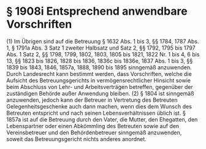 # § 1908i Entsprechend anwendbare Vorschriften
(1) Im Übrigen sind auf die Betreuung § 1632 Abs. 1 bis 3, §§ 1784, 1787 Abs. 1, § 1791a Abs. 3 Satz 1 zweiter Halbsatz und Satz 2, §§ 1792, 1795 bis 1797 Abs. 1 Satz 2, §§ 1798, 1799, 1802, 1803, 1805 bis 1821, 1822 Nr. 1 bis 4, 6 bis 13, §§ 1823 bis 1826, 1828 bis 1836, 1836c bis 1836e, 1837 Abs. 1 bis 3, §§ 1839 bis 1843, 1846, 1857a, 1888, 1890 bis 1895 sinngemäß anzuwenden. Durch Landesrecht kann bestimmt werden, dass Vorschriften, welche die Aufsicht des Betreuungsgerichts in vermögensrechtlicher Hinsicht sowie beim Abschluss von Lehr- und Arbeitsverträgen betreffen, gegenüber der zuständigen Behörde außer Anwendung bleiben.
(2) § 1804 ist sinngemäß anzuwenden, jedoch kann der Betreuer in Vertretung des Betreuten Gelegenheitsgeschenke auch dann machen, wenn dies dem Wunsch des Betreuten entspricht und nach seinen Lebensverhältnissen üblich ist. § 1857a ist auf die Betreuung durch den Vater, die Mutter, den Ehegatten, den Lebenspartner oder einen Abkömmling des Betreuten sowie auf den Vereinsbetreuer und den Behördenbetreuer sinngemäß anzuwenden, soweit das Betreuungsgericht nichts anderes anordnet.